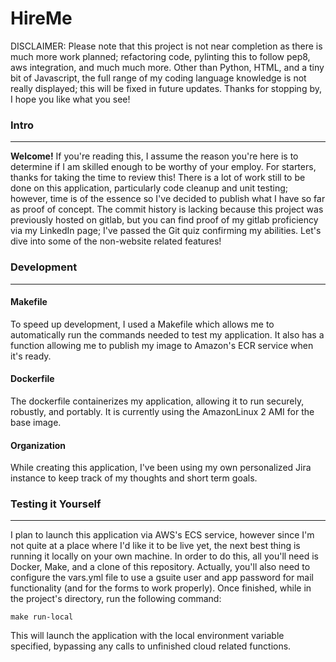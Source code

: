 # HireMe

DISCLAIMER: Please note that this project is not near completion as there is much more work planned; refactoring code, pylinting this to follow pep8, aws integration, and much much more. Other than Python, HTML, and a tiny bit of Javascript, the full range of my coding language knowledge is not really displayed; this will be fixed in future updates. Thanks for stopping by, I hope you like what you see!

### Intro
-----
**Welcome!**
If you're reading this, I assume the reason you're here is to determine if I am skilled enough to be worthy of your employ.
For starters, thanks for taking the time to review this! There is a lot of work still to be done on this application, particularly code cleanup and unit testing; however, time is of the essence so I've decided to publish what I have so far as proof of concept. The commit history is lacking because this project was previously hosted on gitlab, but you can find proof of my gitlab proficiency via my LinkedIn page; I've passed the Git quiz confirming my abilities. Let's dive into some of the non-website related features!

### Development
-----
#### Makefile
To speed up development, I used a Makefile which allows me to automatically run the commands needed to test my application. It also has a function allowing me to publish my image to Amazon's ECR service when it's ready.

#### Dockerfile
The dockerfile containerizes my application, allowing it to run securely, robustly, and portably. It is currently using the AmazonLinux 2 AMI for the base image.

#### Organization
While creating this application, I've been using my own personalized Jira instance to keep track of my thoughts and short term goals.


### Testing it Yourself
-----
I plan to launch this application via AWS's ECS service, however since I'm not quite at a place where I'd like it to be live yet, the next best thing is running it locally on your own machine. In order to do this, all you'll need is Docker, Make, and a clone of this repository. Actually, you'll also need to configure the vars.yml file to use a gsuite user and app password for mail functionality (and for the forms to work properly). Once finished, while in the project's directory, run the following command:

```
make run-local
```

This will launch the application with the local environment variable specified, bypassing any calls to unfinished cloud related functions.


